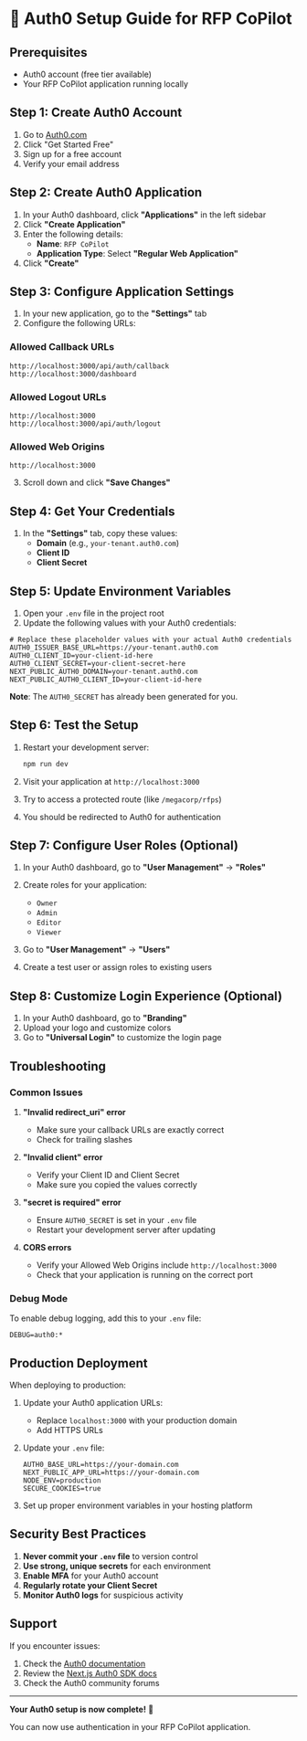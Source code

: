 # 🔐 Auth0 Setup Guide for RFP CoPilot

## Prerequisites
- Auth0 account (free tier available)
- Your RFP CoPilot application running locally

## Step 1: Create Auth0 Account

1. Go to [Auth0.com](https://auth0.com/)
2. Click "Get Started Free"
3. Sign up for a free account
4. Verify your email address

## Step 2: Create Auth0 Application

1. In your Auth0 dashboard, click **"Applications"** in the left sidebar
2. Click **"Create Application"**
3. Enter the following details:
   - **Name**: `RFP CoPilot`
   - **Application Type**: Select **"Regular Web Application"**
4. Click **"Create"**

## Step 3: Configure Application Settings

1. In your new application, go to the **"Settings"** tab
2. Configure the following URLs:

### Allowed Callback URLs
```
http://localhost:3000/api/auth/callback
http://localhost:3000/dashboard
```

### Allowed Logout URLs
```
http://localhost:3000
http://localhost:3000/api/auth/logout
```

### Allowed Web Origins
```
http://localhost:3000
```

3. Scroll down and click **"Save Changes"**

## Step 4: Get Your Credentials

1. In the **"Settings"** tab, copy these values:
   - **Domain** (e.g., `your-tenant.auth0.com`)
   - **Client ID**
   - **Client Secret**

## Step 5: Update Environment Variables

1. Open your `.env` file in the project root
2. Update the following values with your Auth0 credentials:

```env
# Replace these placeholder values with your actual Auth0 credentials
AUTH0_ISSUER_BASE_URL=https://your-tenant.auth0.com
AUTH0_CLIENT_ID=your-client-id-here
AUTH0_CLIENT_SECRET=your-client-secret-here
NEXT_PUBLIC_AUTH0_DOMAIN=your-tenant.auth0.com
NEXT_PUBLIC_AUTH0_CLIENT_ID=your-client-id-here
```

**Note**: The `AUTH0_SECRET` has already been generated for you.

## Step 6: Test the Setup

1. Restart your development server:
   ```bash
   npm run dev
   ```

2. Visit your application at `http://localhost:3000`

3. Try to access a protected route (like `/megacorp/rfps`)

4. You should be redirected to Auth0 for authentication

## Step 7: Configure User Roles (Optional)

1. In your Auth0 dashboard, go to **"User Management"** → **"Roles"**
2. Create roles for your application:
   - `Owner`
   - `Admin`
   - `Editor`
   - `Viewer`

3. Go to **"User Management"** → **"Users"**
4. Create a test user or assign roles to existing users

## Step 8: Customize Login Experience (Optional)

1. In your Auth0 dashboard, go to **"Branding"**
2. Upload your logo and customize colors
3. Go to **"Universal Login"** to customize the login page

## Troubleshooting

### Common Issues

1. **"Invalid redirect_uri" error**
   - Make sure your callback URLs are exactly correct
   - Check for trailing slashes

2. **"Invalid client" error**
   - Verify your Client ID and Client Secret
   - Make sure you copied the values correctly

3. **"secret is required" error**
   - Ensure `AUTH0_SECRET` is set in your `.env` file
   - Restart your development server after updating

4. **CORS errors**
   - Verify your Allowed Web Origins include `http://localhost:3000`
   - Check that your application is running on the correct port

### Debug Mode

To enable debug logging, add this to your `.env` file:
```env
DEBUG=auth0:*
```

## Production Deployment

When deploying to production:

1. Update your Auth0 application URLs:
   - Replace `localhost:3000` with your production domain
   - Add HTTPS URLs

2. Update your `.env` file:
   ```env
   AUTH0_BASE_URL=https://your-domain.com
   NEXT_PUBLIC_APP_URL=https://your-domain.com
   NODE_ENV=production
   SECURE_COOKIES=true
   ```

3. Set up proper environment variables in your hosting platform

## Security Best Practices

1. **Never commit your `.env` file** to version control
2. **Use strong, unique secrets** for each environment
3. **Enable MFA** for your Auth0 account
4. **Regularly rotate your Client Secret**
5. **Monitor Auth0 logs** for suspicious activity

## Support

If you encounter issues:

1. Check the [Auth0 documentation](https://auth0.com/docs)
2. Review the [Next.js Auth0 SDK docs](https://auth0.com/docs/quickstart/webapp/nextjs)
3. Check the Auth0 community forums

---

**Your Auth0 setup is now complete!** 🎉

You can now use authentication in your RFP CoPilot application. 